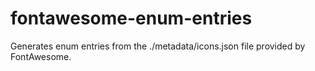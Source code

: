 # fontawesome-enum-entries
Generates enum entries from the ./metadata/icons.json file provided by FontAwesome.
